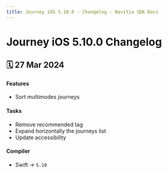 ```yaml
---
title: Journey iOS 5.10.0 - Changelog - Navitia SDK Docs
---
```


# Journey iOS 5.10.0 Changelog

<h2>🗓 27 Mar 2024</h2>

#### Features
- Sort multimodes journeys

#### Tasks
- Remove recommended tag
- Expand horizontally the journeys list
- Update accessibility

#### Compiler
-  Swift -> `5.10`
